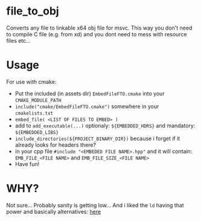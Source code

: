 # file_to_obj
Converts any file to linkable x64 obj file for msvc. This way you don't need to compile C file (e.g. from xd) and you dont need to mess with resource files etc...

# Usage

For use with cmake:
* Put the included (in assets dir) `EmbedFileFTO.cmake` into your `CMAKE_MODULE_PATH`
* `include("cmake/EmbedFileFTO.cmake")` somewhere in your `cmakelists.txt`
* `embed_file( <LIST OF FILES TO EMBED> )`
* add to `add_executable(...)` optionaly: `${EMBEDDED_HDRS}` and mandatory: `${EMBEDDED_LIBS}`
* `include_directories(${PROJECT_BINARY_DIR})` because i forget if it already looks for headers there?
* in your cpp file `#include "<EMBEDED FILE NAME>.hpp"` and it will contain: `EMB_FILE_<FILE NAME>` and `EMB_FILE_SIZE_<FILE NAME>`
* Have fun!

# WHY?

Not sure... Probably sanity is getting low... And i liked the `ld` having that power and basically alternatives: [here](https://stackoverflow.com/questions/4864866/c-c-with-gcc-statically-add-resource-files-to-executable-library)
